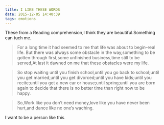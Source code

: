 ```yaml
---
title: I LIKE THESE WORDS
date: 2015-12-05 14:40:39
tags: emotions
---
```

These from a Reading comprehension,I think they are beautiful.Something can tuch me.
> For a long time it had seemed to me that life was about to begin–real life. But there was always some obstacle in the way,something to be gotten through first,some unfinished business,time still to be served,At last it dawned on me that these obstacles were my life.

>So stop waiting until you finish school,until you go back to school;until you get married,until you get divorced;until you have kids;until you recite;until you get a new car or house;until spring;until you are born again to decide that there is no better time than right now to be happy.

>So,Work like you don’t need money,love like you have never been hurt,and dance like no one’s waching.


I want to be a person like this.